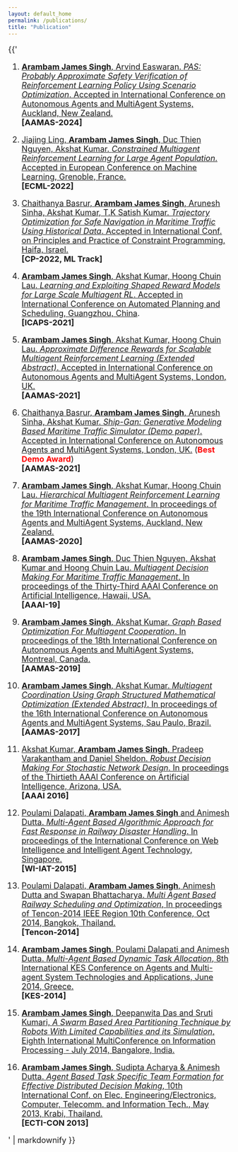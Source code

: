 ```yaml
---
layout: default_home
permalink: /publications/
title: "Publication"
---
```


<font size="4">
<section class="author">
  <div class="container">

{{'

1. [**Arambam James Singh**, Arvind Easwaran. *PAS: Probably Approximate Safety Verification of Reinforcement Learning Policy Using Scenario Optimization*. Accepted in International Conference on Autonomous Agents and MultiAgent Systems, Auckland, New Zealand.](https://www.ifaamas.org/Proceedings/aamas2024/pdfs/p1745.pdf)\
 **[AAMAS-2024]**

2. [Jiajing Ling, **Arambam James Singh**, Duc Thien Nguyen, Akshat Kumar.  *Constrained Multiagent Reinforcement Learning for Large Agent Population*. Accepted in European Conference on Machine Learning, Grenoble, France.](https://ink.library.smu.edu.sg/sis_research/8091/)\
 **[ECML-2022]**

3. [Chaithanya Basrur, **Arambam James Singh**, Arunesh Sinha, Akshat Kumar, T.K Satish Kumar.  *Trajectory Optimization for Safe Navigation in Maritime Traffic Using Historical Data*. Accepted in  International Conf. on Principles and Practice of Constraint Programming, Haifa, Israel.](https://ink.library.smu.edu.sg/sis_research/7718/)\
 **[CP-2022, ML Track]**

4. [**Arambam James Singh**, Akshat Kumar, Hoong Chuin Lau.  *Learning and Exploiting Shaped Reward Models for Large Scale Multiagent RL*. Accepted in  International Conference on Automated Planning and Scheduling, Guangzhou, China](https://jamesarambam.github.io/files/icaps21.pdf).\
 **[ICAPS-2021]**

5. [**Arambam James Singh**, Akshat Kumar, Hoong Chuin Lau. *Approximate Difference Rewards for Scalable Multiagent Reinforcement Learning (Extended Abstract)*. Accepted in International Conference on Autonomous Agents and MultiAgent Systems, London, UK.](https://www.ifaamas.org/Proceedings/aamas2021/pdfs/p1655.pdf)\
 **[AAMAS-2021]**

6. [Chaithanya Basrur, **Arambam James Singh**, Arunesh Sinha, Akshat Kumar. *Ship-Gan: Generative Modeling Based Maritime Traffic Simulator (Demo paper)*. Accepted in International Conference on Autonomous Agents and MultiAgent Systems, London, UK.](https://www.ifaamas.org/Proceedings/aamas2021/pdfs/p1755.pdf) (<span style="color:red">**Best Demo Award**</span>)\
 **[AAMAS-2021]**

7. [**Arambam James Singh**, Akshat Kumar, Hoong Chuin Lau. *Hierarchical Multiagent Reinforcement Learning for Maritime Traffic Management*. In proceedings of the 19th International Conference on Autonomous Agents and MultiAgent Systems, Auckland, New Zealand.](http://ifaamas.org/Proceedings/aamas2020/pdfs/p1278.pdf)\
 **[AAMAS-2020]**

8. [**Arambam James Singh**, Duc Thien Nguyen, Akshat Kumar and Hoong Chuin Lau. *Multiagent Decision Making For Maritime Traffic Management*. In proceedings of the Thirty-Third AAAI Conference on Artificial Intelligence, Hawaii, USA.](http://jamesarambam.github.io/files/aaai19.pdf)\
 **[AAAI-19]**

9. [**Arambam James Singh**, Akshat Kumar. *Graph Based Optimization For Multiagent Cooperation*. In proceedings of the 18th International Conference on Autonomous Agents and MultiAgent Systems, Montreal, Canada.](http://jamesarambam.github.io/files/aamas19.pdf)\
 **[AAMAS-2019]**


10. [**Arambam James Singh**, Akshat Kumar. *Multiagent Coordination Using Graph Structured Mathematical Optimization (Extended Abstract)*. In proceedings of the 16th International Conference on Autonomous Agents and MultiAgent Systems, Sau Paulo, Brazil.](http://jamesarambam.github.io/files/aamas17.pdf)\
 **[AAMAS-2017]**

11. [Akshat Kumar, **Arambam James Singh**, Pradeep Varakantham and Daniel Sheldon. *Robust Decision Making For Stochastic Network Design*. In proceedings of the Thirtieth AAAI Conference on Artificial Intelligence, Arizona, USA.](http://jamesarambam.github.io/files/aaai16.pdf)\
 **[AAAI 2016]**

12. [Poulami Dalapati, **Arambam James Singh** and Animesh Dutta. *Multi-Agent Based Algorithmic Approach for Fast Response in Railway Disaster Handling*. In proceedings of the International Conference on Web Intelligence and Intelligent Agent Technology, Singapore.](https://ieeexplore.ieee.org/abstract/document/7397378/)\
 **[WI-IAT-2015]**

13. [Poulami Dalapati, **Arambam James Singh**, Animesh Dutta and Swapan Bhattacharya. *Multi Agent Based Railway Scheduling and Optimization*, In proceedings of Tencon-2014 IEEE Region 10th Conference, Oct 2014, Bangkok, Thailand.](http://ieeexplore.ieee.org/document/7022389/)\
 **[Tencon-2014]**

14. [**Arambam James Singh**, Poulami Dalapati and Animesh Dutta. *Multi-Agent Based Dynamic Task Allocation*, 8th International KES Conference on Agents and Multi-agent System Technologies and Applications, June 2014, Greece.](https://link.springer.com/chapter/10.1007/978-3-319-07650-8_18)\
 **[KES-2014]**


15. [**Arambam James Singh**, Deepanwita Das and Sruti Kumari, *A Swarm Based Area Partitioning Technique by Robots With Limited Capabilities and its Simulation*, Eighth International MultiConference on Information Processing - July 2014, Bangalore, India.](https://www.researchgate.net/publication/281838908_A_Swarm_Based_Area_Partitioning_Technique_by_Robots_with_Limited_Capabilities_and_Its_Simulation)


16. [**Arambam James Singh**, Sudipta Acharya & Animesh Dutta. *Agent Based Task Specific Team Formation for Effective Distributed Decision Making*, 10th International Conf. on Elec. Engineering/Electronics, Computer, Telecomm. and Information Tech., May 2013, Krabi, Thailand.](http://ieeexplore.ieee.org/document/6559568/)\
 **[ECTI-CON 2013]**


' | markdownify }}
</div>
</section>
</font>
